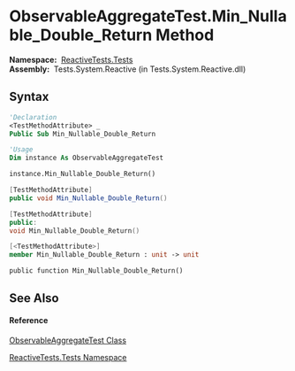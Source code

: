 # ObservableAggregateTest.Min\_Nullable\_Double\_Return Method

**Namespace:**  [ReactiveTests.Tests](ReactiveTests.Tests\ReactiveTests.Tests.md)  
**Assembly:**  Tests.System.Reactive (in Tests.System.Reactive.dll)

## Syntax

```vb
'Declaration
<TestMethodAttribute> _
Public Sub Min_Nullable_Double_Return
```

```vb
'Usage
Dim instance As ObservableAggregateTest

instance.Min_Nullable_Double_Return()
```

```csharp
[TestMethodAttribute]
public void Min_Nullable_Double_Return()
```

```c++
[TestMethodAttribute]
public:
void Min_Nullable_Double_Return()
```

```fsharp
[<TestMethodAttribute>]
member Min_Nullable_Double_Return : unit -> unit 
```

```jscript
public function Min_Nullable_Double_Return()
```

## See Also

#### Reference

[ObservableAggregateTest Class](ObservableAggregateTest\ObservableAggregateTest.md)

[ReactiveTests.Tests Namespace](ReactiveTests.Tests\ReactiveTests.Tests.md)




